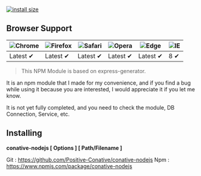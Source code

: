 [![install size](https://packagephobia.com/badge?p=conative-nodejs)](https://packagephobia.com/result?p=conative-nodejs)

## Browser Support

![Chrome](https://raw.github.com/alrra/browser-logos/master/src/chrome/chrome_48x48.png) | ![Firefox](https://raw.github.com/alrra/browser-logos/master/src/firefox/firefox_48x48.png) | ![Safari](https://raw.github.com/alrra/browser-logos/master/src/safari/safari_48x48.png) | ![Opera](https://raw.github.com/alrra/browser-logos/master/src/opera/opera_48x48.png) | ![Edge](https://raw.github.com/alrra/browser-logos/master/src/edge/edge_48x48.png) | ![IE](https://raw.github.com/alrra/browser-logos/master/src/archive/internet-explorer_9-11/internet-explorer_9-11_48x48.png) |
--- | --- | --- | --- | --- | --- |
Latest ✔ | Latest ✔ | Latest ✔ | Latest ✔ | Latest ✔ | 8 ✔ |


> This NPM Module is based on express-generator.

It is an npm module that I made for my convenience, and if you find a bug while using it because you are interested, I would appreciate it if you let me know.

It is not yet fully completed, and you need to check the module, DB Connection, Service, etc.

## Installing
<b>conative-nodejs [ Options ] [ Path/Filename ]</b>

Git : https://github.com/Positive-Conative/conative-nodejs
Npm : https://www.npmjs.com/package/conative-nodejs